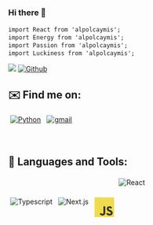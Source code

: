 ### Hi there 👋

```JSX
import React from 'alpolcaymis';
import Energy from 'alpolcaymis';
import Passion from 'alpolcaymis';
import Luckiness from 'alpolcaymis';
```
![](https://visitor-badge.laobi.icu/badge?page_id=alpolcaymis.alpolcaymis)
[![Github](https://img.shields.io/github/followers/alpolcaymis?label=Follow&style=social)](https://github.com/alpolcaymis)

## ✉️ Find me on:
<p align="center">

 <a href="https://linkedin.com/in/alpolcaymis" target="_blank" rel="noopener noreferrer"> <img src="https://cdn.jsdelivr.net/npm/simple-icons@v3/icons/linkedin.svg" alt="Python" height="40" style="vertical-align:top; margin:4px"></a>
 <a href="mailto:alpmis99@gmail.com"> <img src="https://cdn.jsdelivr.net/npm/simple-icons@v3/icons/gmail.svg" alt="gmail" height="40" style="vertical-align:top; margin:4px"></a>
</p>

<br />

## 🧰 Languages and Tools:
<p align="center">
 <img src="https://upload.wikimedia.org/wikipedia/commons/thumb/a/a7/React-icon.svg/2300px-React-icon.svg.png" alt="React" height="40" style="vertical-align:top; margin:4px">

 <img src="https://github.com/alpolcaymis/alpolcaymis/assets/71964088/ac51f729-61a8-40e6-9455-e2a7f4412a9d
" alt="Typescript" height="40" style="vertical-align:top; margin:4px">
  <img src="https://github.com/alpolcaymis/alpolcaymis/assets/71964088/62487e26-43f8-4989-9b1e-5f83af6551fe" alt="Next.js" height="40" style="vertical-align:top; margin:4px">
<img src="https://raw.githubusercontent.com/github/explore/80688e429a7d4ef2fca1e82350fe8e3517d3494d/topics/javascript/javascript.png" alt="Javascript" height="40" style="vertical-align:top; margin:4px">
</p>



